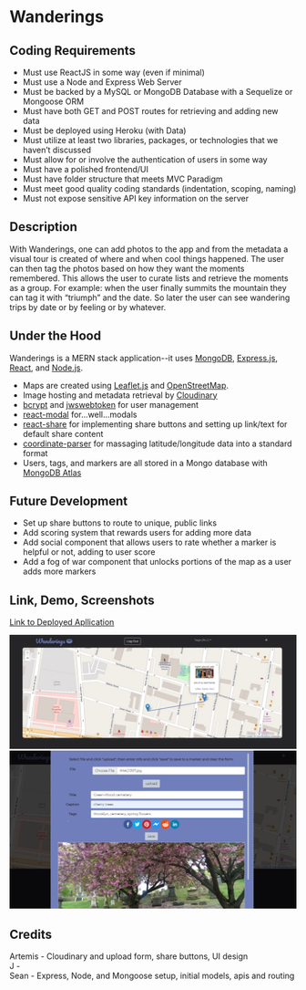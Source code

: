 # Wanderings

## Coding Requirements
- Must use ReactJS in some way (even if minimal)
- Must use a Node and Express Web Server
- Must be backed by a MySQL or MongoDB Database with a Sequelize or Mongoose ORM
- Must have both GET and POST routes for retrieving and adding new data
- Must be deployed using Heroku (with Data)
- Must utilize at least two libraries, packages, or technologies that we haven’t discussed
- Must allow for or involve the authentication of users in some way
- Must have a polished frontend/UI
- Must have folder structure that meets MVC Paradigm
- Must meet good quality coding standards (indentation, scoping, naming)
- Must not expose sensitive API key information on the server

## Description
With Wanderings, one can add photos to the app and from the metadata a visual tour is created of where and when cool things happened. The user can then tag the photos based on how they want the moments remembered. This allows the user to curate lists and retrieve the moments as a group. For example: when the user finally summits the mountain they can tag it with “triumph” and the date. So later the user can see wandering trips by date or by feeling or by whatever. 

## Under the Hood
Wanderings is a MERN stack application--it uses [MongoDB](https://www.mongodb.com/1), [Express.js](https://expressjs.com/), [React](https://reactjs.org/), and [Node.js](https://nodejs.org/en/).  
  
- Maps are created using [Leaflet.js](https://leafletjs.com/) and [OpenStreetMap](https://www.openstreetmap.org/copyright).  
- Image hosting and metadata retrieval by [Cloudinary](https://cloudinary.com/)
- [bcrypt](https://www.npmjs.com/package/bcrypt) and [jwswebtoken](https://www.npmjs.com/package/jsonwebtoken) for user management
- [react-modal](https://www.npmjs.com/package/react-modal) for...well...modals
- [react-share](https://www.npmjs.com/package/react-share) for implementing share buttons and setting up link/text for default share content
- [coordinate-parser](https://www.npmjs.com/package/coordinate-parser) for massaging latitude/longitude data into a standard format
- Users, tags, and markers are all stored in a Mongo database with [MongoDB Atlas](https://www.mongodb.com/cloud/atlas/)

## Future Development
- Set up share buttons to route to unique, public links
- Add scoring system that rewards users for adding more data
- Add social component that allows users to rate whether a marker is helpful or not, adding to user score
- Add a fog of war component that unlocks portions of the map as a user adds more markers

## Link, Demo, Screenshots
[Link to Deployed Apllication](https://wanderings-project.herokuapp.com/)

![screenshot of application main page](./assets/mapscreenshot.jpg)
![screenshot of upload modal](./assets/uploadscreenshot.jpg)

## Credits
Artemis - Cloudinary and upload form, share buttons, UI design  
J -  
Sean - Express, Node, and Mongoose setup, initial models, apis and routing
